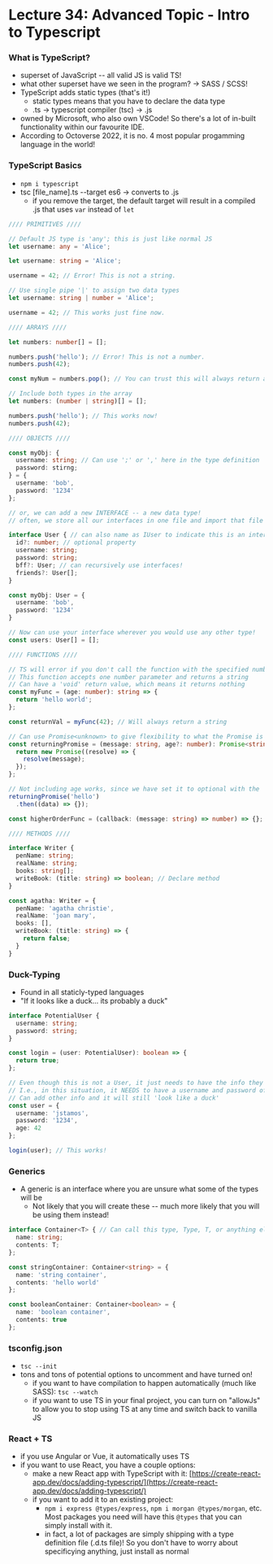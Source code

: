 # Lecture 34: Advanced Topic - Intro to Typescript

### What is TypeScript?
* superset of JavaScript -- all valid JS is valid TS!
* what other superset have we seen in the program? &rarr; SASS / SCSS!
* TypeScript adds static types (that's it!)
  * static types means that you have to declare the data type
  * .ts &rarr; typescript compiler (tsc) &rarr; .js
* owned by Microsoft, who also own VSCode! So there's a lot of in-built functionality within our favourite IDE.
* According to Octoverse 2022, it is no. 4 most popular progamming language in the world!

### TypeScript Basics
* ```npm i typescript```
* tsc [file_name].ts --target es6 &rarr; converts to .js
  * if you remove the target, the default target will result in a compiled .js that uses ```var``` instead of ```let```

```ts
//// PRIMITIVES ////

// Default JS type is 'any'; this is just like normal JS
let username: any = 'Alice'; 

let username: string = 'Alice';

username = 42; // Error! This is not a string.

// Use single pipe '|' to assign two data types 
let username: string | number = 'Alice';

username = 42; // This works just fine now.

//// ARRAYS ////

let numbers: number[] = [];

numbers.push('hello'); // Error! This is not a number.
numbers.push(42);

const myNum = numbers.pop(); // You can trust this will always return a number!

// Include both types in the array
let numbers: (number | string)[] = [];

numbers.push('hello'); // This works now!
numbers.push(42);

//// OBJECTS ////

const myObj: {
  username: string; // Can use ';' or ',' here in the type definition
  password: stirng;
} = {
  username: 'bob',
  password: '1234'
};

// or, we can add a new INTERFACE -- a new data type!
// often, we store all our interfaces in one file and import that file in

interface User { // can also name as IUser to indicate this is an interface, not a class
  id?: number; // optional property
  username: string;
  password: string;
  bff?: User; // can recursively use interfaces!
  friends?: User[];
}

const myObj: User = {
  username: 'bob',
  password: '1234'
}

// Now can use your interface wherever you would use any other type!
const users: User[] = [];

//// FUNCTIONS ////

// TS will error if you don't call the function with the specified number of arguments
// This function accepts one number parameter and returns a string
// Can have a 'void' return value, which means it returns nothing
const myFunc = (age: number): string => {
  return 'hello world';
};

const returnVal = myFunc(42); // Will always return a string

// Can use Promise<unknown> to give flexibility to what the Promise is returning
const returningPromise = (message: string, age?: number): Promise<string> => {
  return new Promise((resolve) => {
    resolve(message);
  });
};

// Not including age works, since we have set it to optional with the '?'
returningPromise('hello')
  .then((data) => {});

const higherOrderFunc = (callback: (message: string) => number) => {};

//// METHODS ////

interface Writer {
  penName: string;
  realName: string;
  books: string[];
  writeBook: (title: string) => boolean; // Declare method
}

const agatha: Writer = {
  penName: 'agatha christie',
  realName: 'joan mary',
  books: [],
  writeBook: (title: string) => {
    return false;
  }
}
```

### Duck-Typing
* Found in all staticly-typed languages
* "If it looks like a duck... its probably a duck"

```ts
interface PotentialUser {
  username: string;
  password: string;
}

const login = (user: PotentialUser): boolean => {
  return true;
};

// Even though this is not a User, it just needs to have the info they are looking for
// I.e., in this situation, it NEEDS to have a username and password of type string
// Can add other info and it will still 'look like a duck'
const user = {
  username: 'jstamos',
  password: '1234',
  age: 42
};

login(user); // This works!
```

### Generics
* A generic is an interface where you are unsure what some of the types will be
  * Not likely that you will create these -- much more likely that you will be using them instead!

```ts
interface Container<T> { // Can call this type, Type, T, or anything else you like
  name: string;
  contents: T;
};

const stringContainer: Container<string> = {
  name: 'string container',
  contents: 'hello world'
};

const booleanContainer: Container<boolean> = {
  name: 'boolean container',
  contents: true
};
```

### tsconfig.json
* ```tsc --init```
* tons and tons of potential options to uncomment and have turned on!
  * if you want to have compilation to happen automatically (much like SASS): ```tsc --watch```
  * if you want to use TS in your final project, you can turn on "allowJs" to allow you to stop using TS at any time and switch back to vanilla JS

### React + TS
* if you use Angular or Vue, it automatically uses TS
* if you want to use React, you have a couple options:
  * make a new React app with TypeScript with it: [https://create-react-app.dev/docs/adding-typescript/](https://create-react-app.dev/docs/adding-typescript/)
  * if you want to add it to an existing project: 
    * ```npm i express @types/express```, ```npm i morgan @types/morgan```, etc. Most packages you need will have this ```@types``` that you can simply install with it.
    * in fact, a lot of packages are simply shipping with a type definition file (.d.ts file)! So you don't have to worry about specificying anything, just install as normal